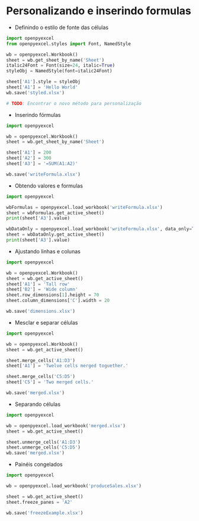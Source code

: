 # Personalizando e inserindo formulas

- Definindo o estilo de fonte das células

```python
import openpyexcel
from openpyexcel.styles import Font, NamedStyle

wb = openpyexcel.Workbook()
sheet = wb.get_sheet_by_name('Sheet')
italic24Font = Font(size=24, italic=True)
styleObj = NamedStyle(font=italic24Font)

sheet['A1'].style = styleObj
sheet['A1'] = 'Hello World'
wb.save('styled.xlsx')

# TODO: Encontrar o novo método para personalização
```

- Inserindo fórmulas

```python
import openpyexcel

wb = openpyexcel.Workbook()
sheet = wb.get_sheet_by_name('Sheet')

sheet['A1'] = 200
sheet['A2'] = 300
sheet['A3'] = '=SUM(A1:A2)'

wb.save('writeFormula.xlsx')
```

- Obtendo valores e formulas

```python
import openpyexcel

wbFormulas = openpyexcel.load_workbook('writeFormula.xlsx')
sheet = wbFormulas.get_active_sheet()
print(sheet['A3'].value)

wbDataOnly = openpyexcel.load_workbook('writeFormula.xlsx', data_only=True)
sheet = wbDataOnly.get_active_sheet()
print(sheet['A3'].value)
```

- Ajustando linhas e colunas

```python
import openpyexcel

wb = openpyexcel.Workbook()
sheet = wb.get_active_sheet()
sheet['A1'] = 'Tall row'
sheet['B2'] = 'Wide column'
sheet.row_dimensions[1].height = 70
sheet.column_dimensions['C'].width = 20

wb.save('dimensions.xlsx')
```

- Mesclar e separar células

```python
import openpyexcel

wb = openpyexcel.Workbook()
sheet = wb.get_active_sheet()

sheet.merge_cells('A1:D3')
sheet['A1'] = 'Twelve cells merged toguether.'

sheet.merge_cells('C5:D5')
sheet['C5'] = 'Two merged cells.'

wb.save('merged.xlsx')
```

- Separando células

```python
import openpyexcel

wb = openpyexcel.load_workbook('merged.xlsx')
sheet = wb.get_active_sheet()

sheet.unmerge_cells('A1:D3')
sheet.unmerge_cells('C5:D5')
wb.save('merged.xlsx')
```

- Painéis congelados

```python
import openpyexcel

wb = openpyexcel.load_workbook('produceSales.xlsx')

sheet = wb.get_active_sheet()
sheet.freeze_panes = 'A2'

wb.save('freezeExample.xlsx')
```